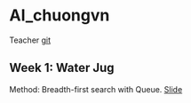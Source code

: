 # AI_chuongvn

Teacher [git](https://github.com/Pxtri2156/AI_Lectures)

## Week 1: Water Jug

Method: Breadth-first search with Queue. [Slide](https://docs.google.com/presentation/d/1OqDSN-AZ4_gWvJWqZekf7YdNXjg-9UGUbT9fNqwb360/edit#slide=id.p)
